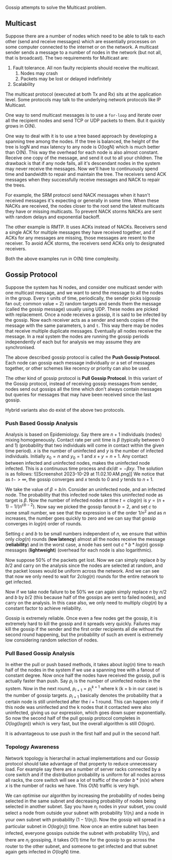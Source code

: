 Gossip attempts to solve the Multicast problem. 

## Multicast

Suppose there are a number of nodes which need to be able to talk to each other (send and receive messages) which are essentially processes on some computer connected to the internet or on the network.
A multicast sender sends a message to a number of nodes in the network (but not all, that is broadcast).
The two requirements for Multicast are:
1. Fault tolerance. All non faulty recipients should receive the multicast.
	1. Nodes may crash
	2. Packets may be lost or delayed indefinitely
2. Scalability

The multicast protocol (executed at both Tx and Rx) sits at the application level. Some protocols may talk to the underlying network protocols like IP Multicast. 

One way to send multicast messages is to use a `for-loop` and iterate over all the recipient nodes and send TCP or UDP packets to them. But it quickly grows in O(N).

One way to deal with it is to use a tree based approach by developing a spanning tree among the nodes. If the tree is balanced, the height of the tree is logN and max latency to any node is O(logN) which is much better than O(N). This way the overhead for each node is also almost constant. Receive one copy of the message, and send it out to all your children. The drawback is that if any node fails, all it's descendant nodes in the system may never receive the messages. Now we'll have to continuously spend time and bandwidth to repair and maintain the tree. The receivers send ACK messages when they successfully receive messages and NACK to repair the trees. 

For example, the SRM protocol send NACK messages when it hasn't received messages it's expecting or generally in some time. When these NACKs are received, the nodes closer to the root send the latest multicasts they have or missing multicasts. To prevent NACK storms NACKs are sent with random delays and exponential backoff. 

The other example is RMTP. It uses ACKs instead of NACKs. Receivers send a single ACK for multiple messages they have received together, and if ACKs for any messages are missing, those messages are resent to the receiver. To avoid ACK storms, the receivers send ACKs only to designated receivers.

Both the above examples run in O(N) time complexity. 

## Gossip Protocol

Suppose the system has N nodes, and consider one multicast sender with one multicast message, and we want to send the message to all the nodes in the group. Every `t` units of time, periodically, the sender picks `b`(gossip fan out; common value = 2) random targets and sends them the message (called the gossip message) usually using UDP. These nodes are picked with replacement. Once a node receives a gossip, it is said to be infected by the gossip. Now each receiver acts as a sender and sends copies of the message with the same parameters, `b` and `t`. This way there may be nodes that receive multiple duplicate messages. Eventually all nodes receive the message. In a real system the nodes are running the gossip periods independently of each but for analysis we may assume they are synchronised. 

The above described gossip protocol is called the **Push Gossip Protocol**. Each node can gossip each message individually or a set of messages together, or other schemes like recency or priority can also be used. 

The other kind of gossip protocol is **Pull Gossip Protocol**. In this variant of the Gossip protocol, instead of receiving gossip messages from sender, nodes send out gossips all the time which don't always contain messages but queries for messages that may have been received since the last gossip. 

Hybrid variants also do exist of the above two protocols.

### Push Based Gossip Analysis

Analysis is based on Epidemiology. Say there are $n+1$ individuals (nodes) mixing homogeneously. Contact rate per unit time is $\beta$ (typically between 0 and 1) (probability that two individuals will come in contact within the given time period). $x$ is the number of uninfected and $y$ is the number of infected individuals. Initially $x_0 = n$ and $y_0 = 1$ and $x + y = n + 1$. Any contact between infected and uninfected nodes, makes the uninfected node infected. This is a continuous time process and $dx/dt = -\beta xy$. The solution is as follows:
![[Screenshot 2023-10-29 at 11.02.10 AM.png]]
We notice that as $t-> \infty$, the gossip converges and $x$ tends to 0 and $y$ tends to $n+1$. 

We take the value of $\beta = b/n$. Consider an uninfected node, and an infected node. The probability that this infected node takes this uninfected node as target is $\beta$. Now the number of infected nodes at time $t = clog(n)$ is  $y = (n + 1) - 1/(n^{cb-2})$. Now say we picked the gossip fanout $b = 2$, and set $c$ to some small number, we see that the expression is of the order $1/n^2$ and as $n$ increases, the number goes quickly to zero and we can say that gossip converges in $log(n)$ order of rounds. 

Setting $c$ and $b$ to be small numbers independent of $n$, we ensure that within only $clog(n)$ rounds (**low latency**) almost all the nodes receive the message (**reliability**) and in the worst case, a node has sent out $c*b*log(n)$ gossip messages (**lightweight**) (overhead for each node is also logarithmic). 

Now suppose 50% of the packets get lost. Now we can simply replace $b$ by $b/2$ and carry on the analysis since the nodes are selected at random, and the packet losses would be uniform across the network. And we can see that now we only need to wait for $2clog(n)$ rounds for the entire network to get infected. 

Now if we take node failure to be 50% we can again simply replace $n$ by $n/2$ and $b$ by $b/2$ (this because half of the gossips are sent to failed nodes), and carry on the analysis. In this case also, we only need to multiply $clog(n)$ by a constant factor to achieve reliability. 

Gossip is extremely reliable. Once even a few nodes get the gossip, it is extremely hard to kill the gossip and it spreads very quickly. Failures may kill the gossip if the sender and the first order recipients all die without the second round happening, but the probability of such an event is extremely low considering random selection of nodes. 

### Pull Based Gossip Analysis

In either the pull or push based methods, it takes about $log(n)$ time to reach half of the nodes in the system if we use a spanning tree with a fanout of constant degree. Now once half the nodes have received the gossip, pull is actually faster than push. 
Say $p_i$ is the number of uninfected nodes in the system. Now in the next round, $p_{i+1} = {p_i}^{k+1}$ where k (k = b in our case) is the number of gossip targets. $p_{i+1}$ basically denotes the probability that a certain node is still uninfected after the $i+1$ round. This can happen only if this node was uninfected and the k nodes that it contacted were also uninfected, giving us our expression, which goes down super exponentially. So now the second half of the pull gossip protocol completes in $O(log(logn))$ which is very fast, but the overall algorithm is still $O(logn)$.

It is advantageous to use push in the first half and pull in the second half. 

### Topology Awareness

Network topology is hierarchal in actual implementations and our Gossip protocol should take advantage of that property to reduce unnecessary load. For example say there are a number of server racks connected by a core switch and if the distribution probability is uniform for all nodes across all racks, the core switch will see a lot of traffic of the order $b*(n/x)$ where $x$ is the number of racks we have. This $O(N)$ traffic is very high. 

We can optimise our algorithm by increasing the probability of nodes being selected in the same subnet and decreasing probability of nodes being selected in another subnet. Say you have $n_i$ nodes in your subset, you could select a node from outside your subnet with probability $1/(n_i)$ and a node in your own subnet with probability $(1-1/(n_i))$. Now the gossip will spread in a particular subnet in $O(log(n_i))$ time. Now once an entire subnet has been infected, everyone gossips outside the subnet with probability $1/(n_i)$, and there are $n_i$ gossiping, it takes $O(1)$ time for the gossip to go across the router to the other subnet, and someone to get infected and that subnet again gets infected in $O(logN)$ time. 